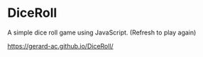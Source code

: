 # DiceRoll
A simple dice roll game using JavaScript. (Refresh to play again)

https://gerard-ac.github.io/DiceRoll/
